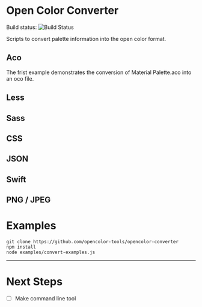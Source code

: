# Open Color Converter

Build status: ![Build Status](https://travis-ci.org/opencolor-tools/opencolor-converter.svg?branch=master)

Scripts to convert palette information into the open color format.

## Aco

The frist example demonstrates the conversion of Material Palette.aco into an oco file.

## Less

## Sass

## CSS

## JSON

## Swift

## PNG / JPEG

# Examples

```
git clone https://github.com/opencolor-tools/opencolor-converter
npm install
node examples/convert-examples.js
```

---

# Next Steps

- [ ] Make command line tool
